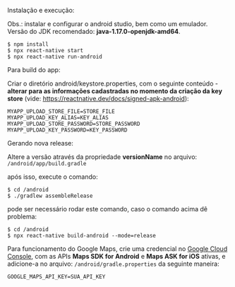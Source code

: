 Instalação e execução:

Obs.: instalar e configurar o android studio, bem como um emulador. <br />
Versão do JDK recomendado: <b>java-1.17.0-openjdk-amd64</b>.

```console
$ npm install
$ npx react-native start
$ npx react-native run-android
```

Para build do app:

Criar o diretório android/keystore.properties, com o seguinte conteúdo - <strong>alterar para as informações cadastradas no momento da criação da key store</strong> (vide: <a href="https://reactnative.dev/docs/signed-apk-android" target="_blank">https://reactnative.dev/docs/signed-apk-android</a>):

```console
MYAPP_UPLOAD_STORE_FILE=STORE_FILE
MYAPP_UPLOAD_KEY_ALIAS=KEY_ALIAS
MYAPP_UPLOAD_STORE_PASSWORD=STORE_PASSWORD
MYAPP_UPLOAD_KEY_PASSWORD=KEY_PASSWORD
```

Gerando nova release:

Altere a versão através da propriedade <strong>versionName</strong> no arquivo: ```/android/app/build.gradle```

após isso, execute o comando:

```console
$ cd /android
$ ./gradlew assembleRelease
```

pode ser necessário rodar este comando, caso o comando acima dê problema:

```console
$ cd /android
$ npx react-native build-android --mode=release
```

Para funcionamento do Google Maps, crie uma credencial no <a href="https://console.cloud.google.com/" target="_blank">Google Cloud Console</a>, com as APIs <strong>Maps SDK for Android</strong> e <strong>Maps ASK for iOS</strong> ativas, e adicione-a no arquivo: ```/android/gradle.properties``` da seguinte maneira:

```console
GOOGLE_MAPS_API_KEY=SUA_API_KEY
```